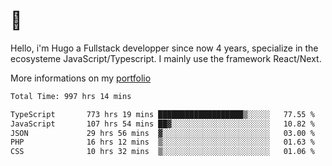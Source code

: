 # 👋 

Hello, i'm Hugo a Fullstack developper since now 4 years, specialize in the ecosysteme JavaScript/Typescript. I mainly use the framework React/Next.

More informations on my [portfolio](https://hcampos.fr)

<!--START_SECTION:waka-->

```txt
Total Time: 997 hrs 14 mins

TypeScript       773 hrs 19 mins ███████████████████▒░░░░░   77.55 %
JavaScript       107 hrs 54 mins ██▓░░░░░░░░░░░░░░░░░░░░░░   10.82 %
JSON             29 hrs 56 mins  ▓░░░░░░░░░░░░░░░░░░░░░░░░   03.00 %
PHP              16 hrs 12 mins  ▒░░░░░░░░░░░░░░░░░░░░░░░░   01.63 %
CSS              10 hrs 32 mins  ▒░░░░░░░░░░░░░░░░░░░░░░░░   01.06 %
```

<!--END_SECTION:waka-->
